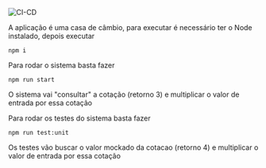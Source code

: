 ![CI-CD](https://github.com/Inatel-C214/ToDoList/actions/workflows/cicd.yml/badge.svg)

A aplicação é uma casa de câmbio, para executar é necessário ter o Node instalado, depois executar 

```
npm i
```

Para rodar o sistema basta fazer 
```
npm run start
```
O sistema vai "consultar" a cotação (retorno 3) e multiplicar o valor de entrada por essa cotação


Para rodar os testes do sistema basta fazer
```
npm run test:unit
```
Os testes vão buscar o valor mockado da cotacao (retorno 4) e multiplicar o valor de entrada por essa cotação
